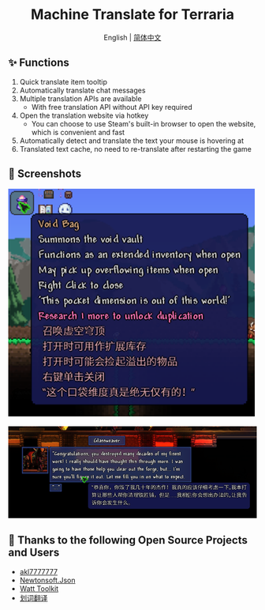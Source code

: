 <h1 align="center">Machine Translate for Terraria</h1>

<div align="center">

English | [简体中文](README.md)

</div>

## ✨ Functions
1. Quick translate item tooltip
2. Automatically translate chat messages
3. Multiple translation APIs are available 
   - With free translation API without API key required
4. Open the translation website via hotkey
   - You can choose to use Steam's built-in browser to open the website, which is convenient and fast
5. Automatically detect and translate the text your mouse is hovering at
6. Translated text cache, no need to re-translate after restarting the game

## 🧩 Screenshots
<img src=".res/voidbag-screenshot.png" width="500" />
<br/>
<br/>
<img src="./.res/starlight-river-screenshot.png" width="800" />

## 📄 Thanks to the following Open Source Projects and Users
* [akl7777777](https://github.com/akl7777777)
* [Newtonsoft.Json](https://github.com/JamesNK/Newtonsoft.Json)
* [Watt Toolkit](https://github.com/BeyondDimension/SteamTools)
* [划词翻译](https://github.com/hcfyapp)